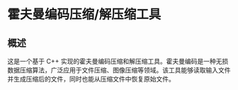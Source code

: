 
# 霍夫曼编码压缩/解压缩工具

## 概述

这是一个基于 C++ 实现的霍夫曼编码压缩和解压缩工具。霍夫曼编码是一种无损数据压缩算法，广泛应用于文件压缩、图像压缩等领域。该工具能够读取输入文件并生成压缩后的文件，同时也能从压缩文件中恢复原始文件。


